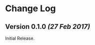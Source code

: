Change Log
==========

Version 0.1.0 *(27 Feb 2017)*
----------------------------

Initial Release.
